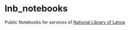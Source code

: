 # lnb_notebooks
Public Notebooks for services of [National Library of Latvia](https://www.lnb.lv/en/)


